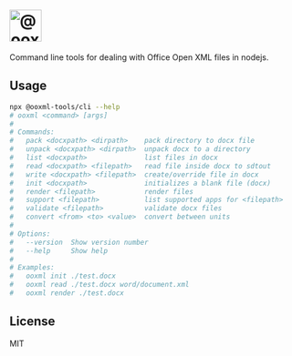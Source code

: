 <h1>
    <picture>
        <source media="(prefers-color-scheme: dark)" srcset="https://ooxml-tools.github.io/design/images/cli-dark.png">
        <source media="(prefers-color-scheme: light)" srcset="https://ooxml-tools.github.io/design/images/cli-light.png">
        <img alt="@ooxml-tools/cli" height="56" src="https://ooxml-tools.github.io/design/images/cli-light.png">
    </picture>
</h1>

Command line tools for dealing with Office Open XML files in nodejs.

## Usage

```bash
npx @ooxml-tools/cli --help
# ooxml <command> [args]
#
# Commands:
#   pack <docxpath> <dirpath>    pack directory to docx file
#   unpack <docxpath> <dirpath>  unpack docx to a directory
#   list <docxpath>              list files in docx
#   read <docxpath> <filepath>   read file inside docx to sdtout
#   write <docxpath> <filepath>  create/override file in docx
#   init <docxpath>              initializes a blank file (docx)
#   render <filepath>            render files
#   support <filepath>           list supported apps for <filepath>
#   validate <filepath>          validate docx files
#   convert <from> <to> <value>  convert between units
#
# Options:
#   --version  Show version number                                       [boolean]
#   --help     Show help                                                 [boolean]
#
# Examples:
#   ooxml init ./test.docx
#   ooxml read ./test.docx word/document.xml
#   ooxml render ./test.docx
```

## License

MIT
